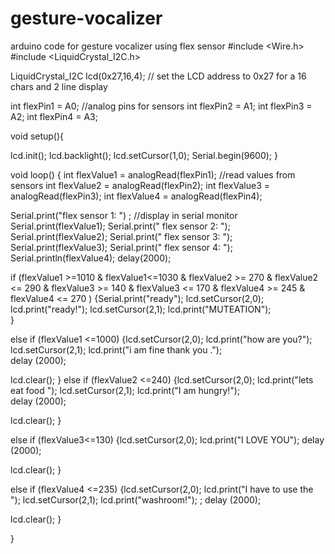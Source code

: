 # gesture-vocalizer
arduino code for gesture vocalizer using flex sensor
#include <Wire.h> 
#include <LiquidCrystal_I2C.h>

LiquidCrystal_I2C lcd(0x27,16,4);  // set the LCD address to 0x27 for a 16 chars and 2 line display

int flexPin1 = A0;   //analog pins for sensors
int flexPin2 = A1;
int flexPin3 = A2;
int flexPin4 = A3; 

void setup(){


lcd.init();
  lcd.backlight();
  lcd.setCursor(1,0);
  Serial.begin(9600);
} 
 
void loop() 
{ 
  int flexValue1 = analogRead(flexPin1);  //read values from sensors
  int flexValue2 = analogRead(flexPin2);
  int flexValue3 = analogRead(flexPin3);
  int flexValue4 = analogRead(flexPin4);

 Serial.print("flex sensor 1: ") ;  //display in serial monitor
  Serial.print(flexValue1);
  Serial.print(" flex sensor 2: ");
  Serial.print(flexValue2);
  Serial.print(" flex sensor 3: ");
  Serial.print(flexValue3);
  Serial.print(" flex sensor 4: ");
  Serial.println(flexValue4);
  delay(2000);
  


 if (flexValue1 >=1010 & flexValue1<=1030 & flexValue2 >= 270 & flexValue2 <= 290 & flexValue3 >= 140 & flexValue3 <= 170 & flexValue4 >= 245 & flexValue4 <= 270 )
 {Serial.print("ready"); 
  lcd.setCursor(2,0);
  lcd.print("ready!");
  lcd.setCursor(2,1);
  lcd.print("MUTEATION");    
 }


 
 else if  (flexValue1 <=1000)
 {lcd.setCursor(2,0);
  lcd.print("how are you?");
  lcd.setCursor(2,1);
  lcd.print("i am fine thank you .");  
 delay (2000);
   
  lcd.clear();
 }
else if   (flexValue2 <=240)
 {lcd.setCursor(2,0);
  lcd.print("lets eat food ");
  lcd.setCursor(2,1);
  lcd.print("I am hungry!");  
 delay (2000);

  lcd.clear();
}

 else if  (flexValue3<=130)
 {lcd.setCursor(2,0);
  lcd.print("I LOVE YOU");
 delay (2000);
   
  lcd.clear();
 }

  else if  (flexValue4 <=235)
 {lcd.setCursor(2,0);
  lcd.print("I have to use the ");
  lcd.setCursor(2,1);
  lcd.print("washroom!");  ;
 delay (2000);
   
  lcd.clear();
 }
 
}
